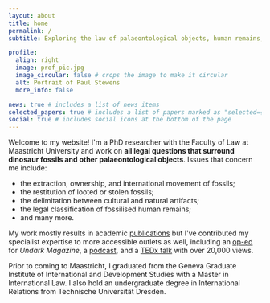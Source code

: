 ```yaml
---
layout: about
title: home
permalink: /
subtitle: Exploring the law of palaeontological objects, human remains, museums, and cultural artifacts

profile:
  align: right
  image: prof_pic.jpg
  image_circular: false # crops the image to make it circular
  alt: Portrait of Paul Stewens 
  more_info: false

news: true # includes a list of news items
selected_papers: true # includes a list of papers marked as "selected={true}"
social: true # includes social icons at the bottom of the page
---
```


Welcome to my website! I'm a PhD researcher with the Faculty of Law at Maastricht University and work on **all legal questions that surround dinosaur fossils and other palaeontological objects**. Issues that concern me include:
- the extraction, ownership, and international movement of fossils;
- the restitution of looted or stolen fossils;
- the delimitation between cultural and natural artifacts; 
- the legal classification of fossilised human remains;
- and many more.

My work mostly results in academic [publications](/publications/) but I've contributed my specialist expertise to more accessible outlets as well, including an [op-ed](https://undark.org/2024/04/25/opinion-academic-publishers-ukrainian-fossils-theft/) for *Undark Magazine*, a [podcast](https://open.spotify.com/episode/16Qnd9HLb5P6zoeBqEov5l?si=52941a7a395843f6), and a [TEDx talk](https://youtu.be/pVf-5-Jl41s?) with over 20,000 views. 

Prior to coming to Maastricht, I graduated from the Geneva Graduate Institute of International and Development Studies with a Master in International Law. I also hold an undergraduate degree in International Relations from Technische Universität Dresden. 